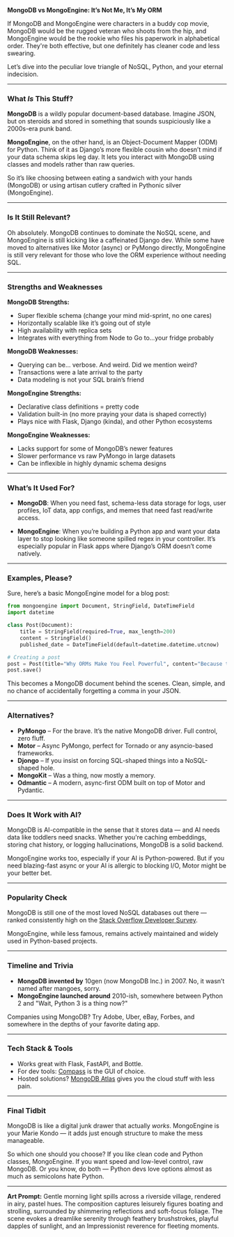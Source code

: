 **MongoDB vs MongoEngine: It’s Not Me, It’s My ORM**

If MongoDB and MongoEngine were characters in a buddy cop movie, MongoDB would be the rugged veteran who shoots from the hip, and MongoEngine would be the rookie who files his paperwork in alphabetical order. They're both effective, but one definitely has cleaner code and less swearing.

Let’s dive into the peculiar love triangle of NoSQL, Python, and your eternal indecision.

---

### What *Is* This Stuff?

**MongoDB** is a wildly popular document-based database. Imagine JSON, but on steroids and stored in something that sounds suspiciously like a 2000s-era punk band.

**MongoEngine**, on the other hand, is an Object-Document Mapper (ODM) for Python. Think of it as Django’s more flexible cousin who doesn’t mind if your data schema skips leg day. It lets you interact with MongoDB using classes and models rather than raw queries.

So it’s like choosing between eating a sandwich with your hands (MongoDB) or using artisan cutlery crafted in Pythonic silver (MongoEngine).

---

### Is It Still Relevant?

Oh absolutely. MongoDB continues to dominate the NoSQL scene, and MongoEngine is still kicking like a caffeinated Django dev. While some have moved to alternatives like Motor (async) or PyMongo directly, MongoEngine is still very relevant for those who love the ORM experience without needing SQL.

---

### Strengths and Weaknesses

**MongoDB Strengths:**

* Super flexible schema (change your mind mid-sprint, no one cares)
* Horizontally scalable like it’s going out of style
* High availability with replica sets
* Integrates with everything from Node to Go to...your fridge probably

**MongoDB Weaknesses:**

* Querying can be... verbose. And weird. Did we mention weird?
* Transactions were a late arrival to the party
* Data modeling is not your SQL brain’s friend

**MongoEngine Strengths:**

* Declarative class definitions = pretty code
* Validation built-in (no more praying your data is shaped correctly)
* Plays nice with Flask, Django (kinda), and other Python ecosystems

**MongoEngine Weaknesses:**

* Lacks support for some of MongoDB’s newer features
* Slower performance vs raw PyMongo in large datasets
* Can be inflexible in highly dynamic schema designs

---

### What’s It Used For?

* **MongoDB**: When you need fast, schema-less data storage for logs, user profiles, IoT data, app configs, and memes that need fast read/write access.

* **MongoEngine**: When you’re building a Python app and want your data layer to stop looking like someone spilled regex in your controller. It’s especially popular in Flask apps where Django’s ORM doesn’t come natively.

---

### Examples, Please?

Sure, here’s a basic MongoEngine model for a blog post:

```python
from mongoengine import Document, StringField, DateTimeField
import datetime

class Post(Document):
    title = StringField(required=True, max_length=200)
    content = StringField()
    published_date = DateTimeField(default=datetime.datetime.utcnow)

# Creating a post
post = Post(title="Why ORMs Make You Feel Powerful", content="Because they do.")
post.save()
```

This becomes a MongoDB document behind the scenes. Clean, simple, and no chance of accidentally forgetting a comma in your JSON.

---

### Alternatives?

* **PyMongo** – For the brave. It’s the native MongoDB driver. Full control, zero fluff.
* **Motor** – Async PyMongo, perfect for Tornado or any asyncio-based frameworks.
* **Djongo** – If you insist on forcing SQL-shaped things into a NoSQL-shaped hole.
* **MongoKit** – Was a thing, now mostly a memory.
* **Odmantic** – A modern, async-first ODM built on top of Motor and Pydantic.

---

### Does It Work with AI?

MongoDB is AI-compatible in the sense that it stores data — and AI needs data like toddlers need snacks. Whether you're caching embeddings, storing chat history, or logging hallucinations, MongoDB is a solid backend.

MongoEngine works too, especially if your AI is Python-powered. But if you need blazing-fast async or your AI is allergic to blocking I/O, Motor might be your better bet.

---

### Popularity Check

MongoDB is still one of the most loved NoSQL databases out there — ranked consistently high on the [Stack Overflow Developer Survey](https://survey.stackoverflow.co/2023/#technology-most-popular-databases).

MongoEngine, while less famous, remains actively maintained and widely used in Python-based projects.

---

### Timeline and Trivia

* **MongoDB invented by** 10gen (now MongoDB Inc.) in 2007. No, it wasn’t named after mangoes, sorry.
* **MongoEngine launched around** 2010-ish, somewhere between Python 2 and "Wait, Python 3 is a thing now?"

Companies using MongoDB? Try Adobe, Uber, eBay, Forbes, and somewhere in the depths of your favorite dating app.

---

### Tech Stack & Tools

* Works great with Flask, FastAPI, and Bottle.
* For dev tools: [Compass](https://www.mongodb.com/products/compass) is the GUI of choice.
* Hosted solutions? [MongoDB Atlas](https://www.mongodb.com/cloud/atlas) gives you the cloud stuff with less pain.

---

### Final Tidbit

MongoDB is like a digital junk drawer that actually *works*. MongoEngine is your Marie Kondo — it adds just enough structure to make the mess manageable.

So which one should you choose? If you like clean code and Python classes, MongoEngine. If you want speed and low-level control, raw MongoDB. Or you know, do both — Python devs love options almost as much as semicolons hate Python.

---

**Art Prompt:**
Gentle morning light spills across a riverside village, rendered in airy, pastel hues. The composition captures leisurely figures boating and strolling, surrounded by shimmering reflections and soft-focus foliage. The scene evokes a dreamlike serenity through feathery brushstrokes, playful dapples of sunlight, and an Impressionist reverence for fleeting moments.
